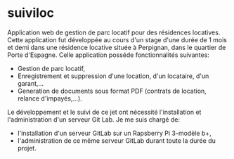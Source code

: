 # suiviloc
Application web de gestion de parc locatif pour des résidences locatives.
Cette application fut développée au cours d'un stage d'une durée de 1 mois et demi dans une résidence locative située à Perpignan, dans le quartier de Porte d'Espagne.
Celle application posséde fonctionnalités suivantes:

* Gestion de parc locatif,
* Enregistrement et suppression d'une location, d'un locataire, d'un garant,...
* Generation de documents sous format PDF (contrats de location, relance d'impayés,...).

Le développement et le suivi de ce jet ont nécessité l'installation et l'administration d'un serveur Git Lab.
Je me suis chargé de:

* l'installation d'un serveur GitLab sur un Rapsberry Pi 3-modèle b+,
* l'administration de ce même serveur GitLab durant toute la durée du projet.
